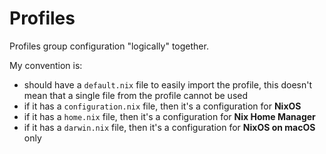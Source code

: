 # Profiles

Profiles group configuration "logically" together.

My convention is:

- should have a `default.nix` file to easily import the profile, this doesn't mean that a single file from the profile cannot be used
- if it has a `configuration.nix` file, then it's a configuration for **NixOS**
- if it has a `home.nix` file, then it's a configuration for **Nix Home Manager**
- if it has a `darwin.nix` file, then it's a configuration for **NixOS on macOS** only
